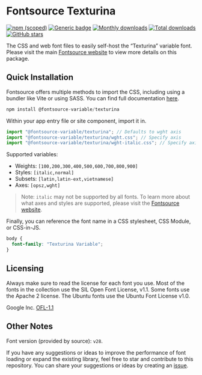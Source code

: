 # Fontsource Texturina

[![npm (scoped)](https://img.shields.io/npm/v/@fontsource-variable/texturina?color=brightgreen)](https://www.npmjs.com/package/@fontsource-variable/texturina) [![Generic badge](https://img.shields.io/badge/fontsource-passing-brightgreen)](https://github.com/fontsource/fontsource) [![Monthly downloads](https://badgen.net/npm/dm/@fontsource-variable/texturina)](https://github.com/fontsource/fontsource) [![Total downloads](https://badgen.net/npm/dt/@fontsource-variable/texturina)](https://github.com/fontsource/fontsource) [![GitHub stars](https://img.shields.io/github/stars/fontsource/fontsource.svg?style=social&label=Star)](https://github.com/fontsource/fontsource/stargazers)

The CSS and web font files to easily self-host the “Texturina” variable font. Please visit the main [Fontsource website](https://fontsource.org/fonts/texturina) to view more details on this package.

## Quick Installation

Fontsource offers multiple methods to import the CSS, including using a bundler like Vite or using SASS. You can find full documentation [here](https://fontsource.org/docs/getting-started/introduction).

```javascript
npm install @fontsource-variable/texturina
```

Within your app entry file or site component, import it in.

```javascript
import "@fontsource-variable/texturina"; // Defaults to wght axis
import "@fontsource-variable/texturina/wght.css"; // Specify axis
import "@fontsource-variable/texturina/wght-italic.css"; // Specify axis and style
```

Supported variables:
- Weights: `[100,200,300,400,500,600,700,800,900]`
- Styles: `[italic,normal]`
- Subsets: `[latin,latin-ext,vietnamese]`
- Axes: `[opsz,wght]`

> Note: `italic` may not be supported by all fonts. To learn more about what axes and styles are supported, please visit the [Fontsource website](https://fontsource.org/fonts/texturina).

Finally, you can reference the font name in a CSS stylesheet, CSS Module, or CSS-in-JS.

```css
body {
  font-family: "Texturina Variable";
}
```

## Licensing
Always make sure to read the license for each font you use. Most of the fonts in the collection use the SIL Open Font License, v1.1. Some fonts use the Apache 2 license. The Ubuntu fonts use the Ubuntu Font License v1.0.

Google Inc.
[OFL-1.1](http://scripts.sil.org/OFL)

## Other Notes
Font version (provided by source): `v28`.

If you have any suggestions or ideas to improve the performance of font loading or expand the existing library, feel free to star and contribute to this repository. You can share your suggestions or ideas by creating an [issue](https://github.com/fontsource/fontsource/issues).